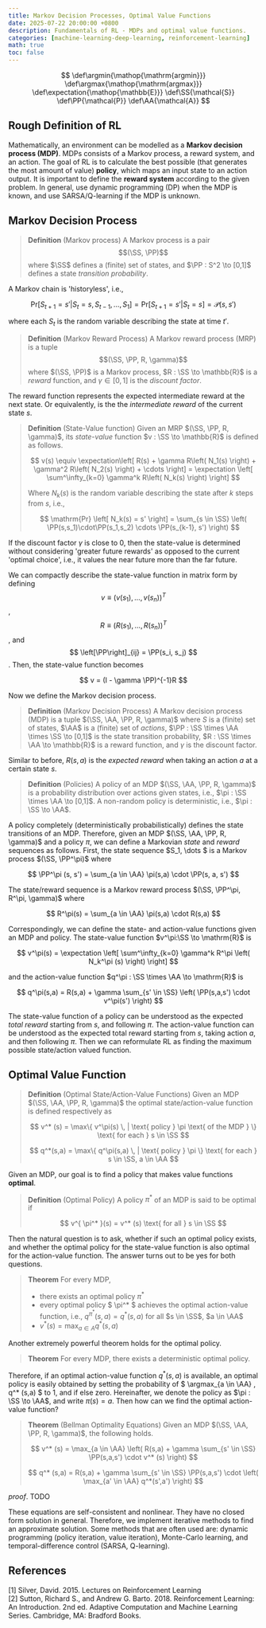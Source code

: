 ```yaml
---
title: Markov Decision Processes, Optimal Value Functions
date: 2025-07-22 20:00:00 +0800
description: Fundamentals of RL - MDPs and optimal value functions.
categories: [machine-learning-deep-learning, reinforcement-learning]
math: true
toc: false
---
```


$$
    \def\argmin{\mathop{\mathrm{argmin}}}
    \def\argmax{\mathop{\mathrm{argmax}}}
    \def\expectation{\mathop{\mathbb{E}}}
    \def\SS{\mathcal{S}}
    \def\PP{\mathcal{P}}
    \def\AA{\mathcal{A}}
$$

## Rough Definition of RL

Mathematically, an environment can be modelled as a **Markov decision process (MDP)**. MDPs consists of a Markov process, a reward system, and an action. The goal of RL is to calculate the best possible (that generates the most amount of value) **policy**, which maps an input state to an action output. It is important to define the **reward system** according to the given problem. In general, use dynamic programming (DP) when the MDP is known, and use SARSA/Q-learning if the MDP is unknown.

## Markov Decision Process

> **Definition** (Markov process) A Markov process is a pair $$(\SS, \PP)$$ where $\SS$ defines a (finite) set of states, and $\PP : S^2 \to [0,1]$ defines a state _transition probability_.

A Markov chain is 'historyless', i.e.,

$$
\mathrm{Pr}\left[ S_{t+1} = s' | S_t = s, S_{t-1}, \dots, S_1 \right] = \mathrm{Pr}\left[ S_{t+1} = s' | S_t = s \right] = \mathcal{P}(s,s')
$$

where each $S_t$ is the random variable describing the state at time $t'$.

> **Definition** (Markov Reward Process) A Markov reward process (MRP) is a tuple $$(\SS, \PP, R, \gamma)$$ where $(\SS, \PP)$ is a Markov process, $R : \SS \to \mathbb{R}$ is a _reward_ function, and $\gamma \in [0,1]$ is the _discount factor_.

The reward function represents the expected intermediate reward at the next state. Or equivalently, is the the _intermediate reward_ of the current state $s$.

> **Definition** (State-Value function) Given an MRP $(\SS, \PP, R, \gamma)$, its _state-value_ function $v : \SS \to \mathbb{R}$ is defined as follows.
>
> $$
v(s) \equiv \expectation\left[  R(s) + \gamma R\left( N_1(s) \right) + \gamma^2 R\left( N_2(s) \right) + \cdots \right] = \expectation \left[ \sum^\infty_{k=0} \gamma^k R\left( N_k(s) \right) \right]
> $$
>
> Where $N_k(s)$ is the random variable describing the state after $k$ steps from $s$, i.e.,
>
> $$
\mathrm{Pr} \left[ N_k(s) = s' \right] = \sum_{s \in \SS} \left( \PP(s,s_1)\cdot\PP(s_1,s_2) \cdots \PP(s_{k-1}, s') \right)
> $$

If the discount factor $\gamma$ is close to 0, then the state-value is determined without considering 'greater future rewards' as opposed to the current 'optimal choice', i.e., it values the near future more than the far future.

We can compactly describe the state-value function in matrix form by defining
$$
v \equiv \left( v(s_1), \dots, v(s_n) \right)^T
$$
,
$$
R \equiv \left( R(s_1), \dots, R(s_n) \right)^T
$$
, and
$$
\left[\PP\right]_{ij} = \PP(s_i, s_j)
$$
. Then, the state-value function becomes

$$
v = (I - \gamma \PP)^{-1}R
$$

Now we define the Markov decision process.

> **Definition** (Markov Decision Process) A Markov decision process (MDP) is a tuple $(\SS, \AA, \PP, R, \gamma)$ where $S$ is a (finite) set of states, $\AA$ is a (finite) set of _actions_, $\PP : \SS \times \AA \times \SS \to [0,1]$ is the state transition probability, $R : \SS \times \AA \to \mathbb{R}$ is a reward function, and $\gamma$ is the discount factor.

Similar to before, $R(s,a)$ is the _expected reward_ when taking an action $a$ at a certain state $s$.

> **Definition** (Policies) A policy of an MDP $(\SS, \AA, \PP, R, \gamma)$ is a probability distribution over actions given states, i.e., $\pi : \SS \times \AA \to [0,1]$. A non-random policy is deterministic, i.e., $\pi : \SS \to \AA$.

A policy completely (deterministically probabilistically) defines the state transitions of an MDP. Therefore, given an MDP $(\SS, \AA, \PP, R, \gamma)$ and a policy $\pi$, we can define a Markovian _state_ and _reward_ sequences as follows. First, the state sequence $S_1, \dots $ is a Markov process $(\SS, \PP^\pi)$ where

$$
\PP^\pi (s, s') = \sum_{a \in \AA} \pi(s,a) \cdot \PP(s, a, s')
$$

The state/reward sequence is a Markov reward process $(\SS, \PP^\pi, R^\pi, \gamma)$ where

$$
R^\pi(s) = \sum_{a \in \AA} \pi(s,a) \cdot R(s,a)
$$

Correspondingly, we can define the state- and action-value functions given an MDP and policy. The state-value function $v^\pi:\SS \to \mathrm{R}$ is

$$
v^\pi(s) = \expectation \left[ \sum^\infty_{k=0} \gamma^k R^\pi \left( N_k^\pi (s) \right) \right]
$$

and the action-value function $q^\pi : \SS \times \AA \to \mathrm{R}$ is

$$
q^\pi(s,a) = R(s,a) + \gamma \sum_{s' \in \SS} \left( \PP(s,a,s') \cdot v^\pi(s') \right)
$$

The state-value function of a policy can be understood as the expected _total reward_ starting from $s$, and following $\pi$. The action-value function can be understood as the expected total reward starting from $s$, taking action $a$, and then following $\pi$. Then we can reformulate RL as finding the maximum possible state/action valued function.

## Optimal Value Function

> **Definition** (Optimal State/Action-Value Functions) Given an MDP $(\SS, \AA, \PP, R, \gamma)$ the optimal state/action-value function is defined respectively as
>
>$$
v^* (s) = \max\{ v^\pi(s) \, | \text{ policy } \pi \text{ of the MDP } \} \text{ for each } s \in \SS
>$$
>
>$$
q^*(s,a) = \max\{ q^\pi(s,a) \, | \text{ policy } \pi \} \text{ for each } s \in \SS, a \in \AA
>$$

Given an MDP, our goal is to find a policy that makes value functions **optimal**.

> **Definition** (Optimal Policy) A policy $\pi^*$ of an MDP is said to be optimal if
>
>$$
v^{ \pi^* }(s) = v^* (s) \text{ for all } s \in \SS
>$$

Then the natural question is to ask, whether if such an optimal policy exists, and whether the optimal policy for the state-value function is also optimal for the action-value function. The answer turns out to be yes for both questions.

> **Theorem** For every MDP,
>
> - there exists an optimal policy $\pi^*$
> - every optimal policy $ \pi^* $ achieves the optimal action-value function, i.e., $q^{ \pi^* }(s,a) = q^* (s,a)$ for all $s \in \SS$, $a \in \AA$
> - $v^* (s) = \max_{a \in A} q^* (s,a)$

Another extremely powerful theorem holds for the optimal policy.

> **Theorem** For every MDP, there exists a deterministic optimal policy.

Therefore, if an optimal action-value function $q^* (s,a)$ is available, an optimal policy is easily obtained by setting the probability of $ \argmax_{a \in \AA} \, q^* (s,a) $ to 1, and if else zero. Hereinafter, we denote the policy as $\pi : \SS \to \AA$, and write $\pi(s) = a$. Then how can we find the optimal action-value function?

> **Theorem** (Bellman Optimality Equations) Given an MDP $(\SS, \AA, \PP, R, \gamma)$, the following holds.
>
> $$
v^* (s) = \max_{a \in \AA} \left(  R(s,a) + \gamma \sum_{s' \in \SS} \PP(s,a,s') \cdot v^* (s) \right)
> $$
>
> $$
q^* (s,a) = R(s,a) + \gamma \sum_{s' \in \SS} \PP(s,a,s') \cdot \left( \max_{a' \in \AA} q^*(s',a') \right)
> $$

_proof_. TODO

These equations are self-consistent and nonlinear. They have no closed form solution in general. Therefore, we implement iterative methods to find an approximate solution. Some methods that are often used are: dynamic programming (policy iteration, value iteration), Monte-Carlo learning, and temporal-difference control (SARSA, Q-learning).

## References

[1] Silver, David. 2015. Lectures on Reinforcement Learning \
[2] Sutton, Richard S., and Andrew G. Barto. 2018. Reinforcement Learning: An Introduction. 2nd ed. Adaptive Computation and Machine Learning Series. Cambridge, MA: Bradford Books.

